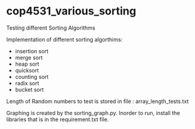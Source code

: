 # cop4531_various_sorting

Testing different Sorting Algorithms

Implementation of different sorting algorthims:
- insertion  sort  
- merge  sort  
- heap  sort  
- quicksort  
- counting  sort
- radix sort
- bucket sort


Length of Random numbers to test is stored in file : array_length_tests.txt

Graphing is created by the sorting_graph.py. Inorder to run, install the libraries that is in the requirement.txt file.